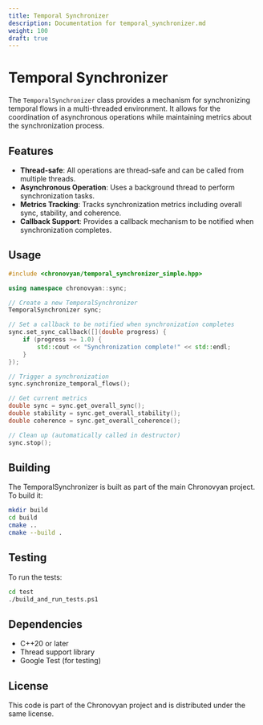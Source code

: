 ```yaml
---
title: Temporal Synchronizer
description: Documentation for temporal_synchronizer.md
weight: 100
draft: true
---
```


# Temporal Synchronizer

The `TemporalSynchronizer` class provides a mechanism for synchronizing temporal flows in a multi-threaded environment. It allows for the coordination of asynchronous operations while maintaining metrics about the synchronization process.

## Features

- **Thread-safe**: All operations are thread-safe and can be called from multiple threads.
- **Asynchronous Operation**: Uses a background thread to perform synchronization tasks.
- **Metrics Tracking**: Tracks synchronization metrics including overall sync, stability, and coherence.
- **Callback Support**: Provides a callback mechanism to be notified when synchronization completes.

## Usage

```cpp
#include <chronovyan/temporal_synchronizer_simple.hpp>

using namespace chronovyan::sync;

// Create a new TemporalSynchronizer
TemporalSynchronizer sync;

// Set a callback to be notified when synchronization completes
sync.set_sync_callback([](double progress) {
    if (progress >= 1.0) {
        std::cout << "Synchronization complete!" << std::endl;
    }
});

// Trigger a synchronization
sync.synchronize_temporal_flows();

// Get current metrics
double sync = sync.get_overall_sync();
double stability = sync.get_overall_stability();
double coherence = sync.get_overall_coherence();

// Clean up (automatically called in destructor)
sync.stop();
```

## Building

The TemporalSynchronizer is built as part of the main Chronovyan project. To build it:

```bash
mkdir build
cd build
cmake ..
cmake --build .
```

## Testing

To run the tests:

```bash
cd test
./build_and_run_tests.ps1
```

## Dependencies

- C++20 or later
- Thread support library
- Google Test (for testing)

## License

This code is part of the Chronovyan project and is distributed under the same license.